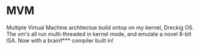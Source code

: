 MVM
===

Multiple Virtual Machine architectue build ontop on my kernel, Dreckig OS.
The vm's all run multi-threaded in kernel mode, and emulate a novel 8-bit ISA.
Now with a brainf*** compiler built in!
